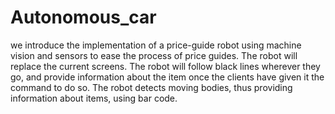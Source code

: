# Autonomous_car
we introduce the implementation of a price-guide robot using machine vision
and sensors to ease the process of price guides. The robot will replace the current 
screens. The robot will follow black lines wherever they go, and provide information
about the item once the clients have given it the command to do so. The robot detects 
moving bodies, thus providing information about items, using bar code. 
